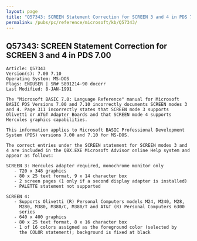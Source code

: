 ```yaml
---
layout: page
title: "Q57343: SCREEN Statement Correction for SCREEN 3 and 4 in PDS 7.00"
permalink: /pubs/pc/reference/microsoft/kb/Q57343/
---
```


## Q57343: SCREEN Statement Correction for SCREEN 3 and 4 in PDS 7.00

	Article: Q57343
	Version(s): 7.00 7.10
	Operating System: MS-DOS
	Flags: ENDUSER | SR# S891214-90 docerr
	Last Modified: 8-JAN-1991
	
	The "Microsoft BASIC 7.0: Language Reference" manual for Microsoft
	BASIC PDS Versions 7.00 and 7.10 incorrectly documents SCREEN modes 3
	and 4. Page 311 incorrectly states that SCREEN mode 3 supports
	Olivetti or AT&T Adapter Boards and that SCREEN mode 4 supports
	Hercules graphics capabilities.
	
	This information applies to Microsoft BASIC Professional Development
	System (PDS) versions 7.00 and 7.10 for MS-DOS.
	
	The correct entries under the SCREEN statement for SCREEN modes 3 and
	4 are included in the QBX.EXE Microsoft Advisor online Help system and
	appear as follows:
	
	SCREEN 3: Hercules adapter required, monochrome monitor only
	   - 720 x 348 graphics
	   - 80 x 25 text format, 9 x 14 character box
	   - 2 screen pages (1 only if a second display adapter is installed)
	   - PALETTE statement not supported
	
	SCREEN 4:
	   - Supports Olivetti (R) Personal Computers models M24, M240, M28,
	     M280, M380, M380/C, M380/T and AT&T (R) Personal Computers 6300
	     series
	   - 640 x 400 graphics
	   - 80 x 25 text format, 8 x 16 character box
	   - 1 of 16 colors assigned as the foreground color (selected by
	     the COLOR statement); background is fixed at black
